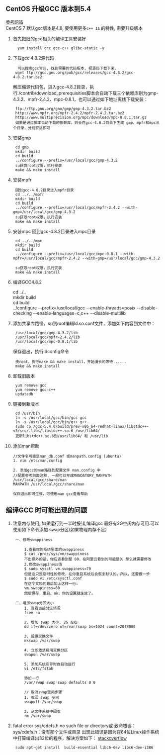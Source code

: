 ## CentOS 升级GCC 版本到5.4
[参考网站](http://blog.sina.com.cn/s/blog_dc905c560102w0i1.html)  
CentOS 7 默认gcc版本是4.8, 要使用更多`c++ 11` 的特性, 需要升级版本

1. 首先把旧的gcc相关的编译工具安装好

		 yum install gcc gcc-c++ glibc-static -y  
		
2. 下载gcc 4.8.2源代码

		 可以搜索gcc官网, 找到需要的代码版本, 把源码下载下来.
		wget ftp://gcc.gnu.org/pub/gcc/releases/gcc-4.8.2/gcc-4.8.2.tar.bz2  
		
	解压缩源代码包，进入gcc-4.8.2目录，执行./contrib/download_prerequisities脚本会自动下载三个依赖库别为gmp-4.3.2、mpfr-2.4.2、mpc-0.8.1，也可以通过如下地址离线下载安装：
	
		ftp://ftp.gnu.org/gnu/gmp/gmp-4.3.2.tar.bz2
		http://www.mpfr.org/mpfr-2.4.2/mpfr-2.4.2.tar.bz2
		http://www.multiprecision.org/mpc/download/mpc-0.8.1.tar.gz
		如果是通过脚本自动下载的依赖库，则会在gcc-4.8.2目录下生成 gmp、mpfr和mpc三个目录，分别安装即可
		
3. 安装gmp

		cd gmp  
		mkdir build  
	    cd build  
	    ../configure --prefix=/usr/local/gcc/gmp-4.3.2  
	    su获取root权限，执行安装
		make && make install  
		
4. 安装mpfr

		回到gcc-4.8.2目录进入mpfr目录
		cd ../../mpfr  
		mkdir build  
		cd build  
		../configure --prefix=/usr/local/gcc/mpfr-2.4.2 --with-gmp=/usr/local/gcc/gmp-4.3.2  
		su获取root权限，执行安装
		make && make install 
		
5. 安装mpc
	回到gcc-4.8.2目录进入mpc目录
		
		cd ../../mpc  
		mkdir build  
		cd build  
		../configure --prefix=/usr/local/gcc/mpc-0.8.1 --with-mpfr=/usr/local/gcc/mpfr-2.4.2 --with-gmp=/usr/local/gcc/gmp-4.3.2  
	
		su获取root权限，执行安装
		make && make install  
	
6.	编译GCC4.8.2

	cd ../..  
	mkdir build  
	cd build  
	../configure --prefix=/usr/local/gcc --enable-threads=posix --disable-checking --enable-languages=c,c++ --disable-multilib  
7. 添加共享库路径，su到root编辑ld.so.conf文件，添加如下内容到文件中：

		/usr/local/gcc/gmp-4.3.2/lib
		/usr/local/gcc/mpfr-2.4.2/lib
		/usr/local/gcc/mpc-0.8.1/lib
	保存退出，执行ldconfig命令
	
		换root，执行make && make install，开始漫长的等待......
		make && make install  
		
8. 卸载旧版本

		yum remove gcc  
		yum remove gcc-c++  
		updatedb  
9. 链接到新版本	
	
		cd /usr/bin  
		ln -s /usr/local/gcc/bin/gcc gcc  
		ln -s /usr/local/gcc/bin/g++ g++
		sudo cp /gcc-5.4.0/build/prev-x86_64-redhat-linux/libstdc++-v3/src/.libs/libstdc++.so.6 /usr/lib64/ 
		更新libstdc++.so.6到/usr/lib64/ 和 /usr/lib

10. 添加man帮助
	
		//文件名可能是man_db.conf 或manpath.config (ubuntu)
		1. vim /etc/man.config
		
		2. 添加gcc的man路径到配置文件 man.config 中
		//配置参考前面注释, 一般可以写成MANDATORY_MANPATH /usr/local/gcc/share/man		
		MANPATH /usr/local/gcc/share/man			
		
		保存退出即可生效，可使用man gcc查看帮助
		
## 编译GCC 时可能出现的问题
1. 注意内存使用, 如果运行到一半时报错,编译gcc 最好有2G空闲内存可用.可以使用如下命令添加 swap分区(如果物理内存不足)

		一、修改swappiness

			1.查看你的系统里面的swappiness
			$ cat /proc/sys/vm/swappiness
			不出意外的话，你应该看到是 60，在阿里云看到的可能是0，那么就需要修改
			2.修改swappiness值
			$ sudo sysctl vm.swappiness=70
			但是这只是临时性的修改，在你重启系统后会恢复默认的，所以，还要做一步
			$ sudo vi /etc/sysctl.conf
			在这个文档的最后加上这样一行:
			vm.swappiness=60
			然后保存，重启。ok，你的设置就生效了。
		
		二、增加swap分区大小
			1. 查看当前分区情况
			free -m
			
			2. 增加 swap 大小, 2G 左右
			dd if=/dev/zero of=/var/swap bs=1024 count=2048000
			
			3. 设置交换文件
			mkswap /var/swap
			
			4. 立即激活启用交换分区
			swapon /var/swap
			
			5. 添加系统引导时自启动运行
			vi /etc/fstab
			
			添加一行
			/var/swap swap swap defaults 0 0
			
			// 取消swap空间步骤
			1. 收回 swap 空间
			swapoff /var/swap
			
			2. 从文件系统中回收
			rm /var/swap
		
2. fatal error sys/cdefs.h no such file or directory或 
致命错误： sys/cdefs.h：没有那个文件或目录 
出现此错误是因为在64位Linux操作系统中打算编译出32位的程序，解决方案如下： [stackoverflow](http://askubuntu.com/questions/470796/fatal-error-sys-cdefs-h-no-such-file-or-directory)
	
		sudo apt-get install  build-essential libc6-dev libc6-dev-i386 
